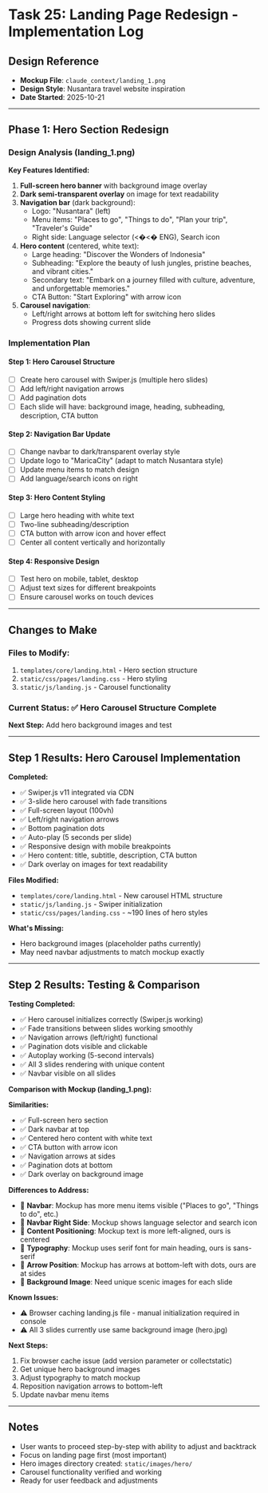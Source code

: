# Task 25: Landing Page Redesign - Implementation Log

## Design Reference
- **Mockup File**: `claude_context/landing_1.png`
- **Design Style**: Nusantara travel website inspiration
- **Date Started**: 2025-10-21

---

## Phase 1: Hero Section Redesign

### Design Analysis (landing_1.png)

**Key Features Identified:**
1. **Full-screen hero banner** with background image overlay
2. **Dark semi-transparent overlay** on image for text readability
3. **Navigation bar** (dark background):
   - Logo: "Nusantara" (left)
   - Menu items: "Places to go", "Things to do", "Plan your trip", "Traveler's Guide"
   - Right side: Language selector (<�<� ENG), Search icon
4. **Hero content** (centered, white text):
   - Large heading: "Discover the Wonders of Indonesia"
   - Subheading: "Explore the beauty of lush jungles, pristine beaches, and vibrant cities."
   - Secondary text: "Embark on a journey filled with culture, adventure, and unforgettable memories."
   - CTA Button: "Start Exploring" with arrow icon
5. **Carousel navigation**:
   - Left/right arrows at bottom left for switching hero slides
   - Progress dots showing current slide

### Implementation Plan

#### Step 1: Hero Carousel Structure
- [ ] Create hero carousel with Swiper.js (multiple hero slides)
- [ ] Add left/right navigation arrows
- [ ] Add pagination dots
- [ ] Each slide will have: background image, heading, subheading, description, CTA button

#### Step 2: Navigation Bar Update
- [ ] Change navbar to dark/transparent overlay style
- [ ] Update logo to "MaricaCity" (adapt to match Nusantara style)
- [ ] Update menu items to match design
- [ ] Add language/search icons on right

#### Step 3: Hero Content Styling
- [ ] Large hero heading with white text
- [ ] Two-line subheading/description
- [ ] CTA button with arrow icon and hover effect
- [ ] Center all content vertically and horizontally

#### Step 4: Responsive Design
- [ ] Test hero on mobile, tablet, desktop
- [ ] Adjust text sizes for different breakpoints
- [ ] Ensure carousel works on touch devices

---

## Changes to Make

### Files to Modify:
1. `templates/core/landing.html` - Hero section structure
2. `static/css/pages/landing.css` - Hero styling
3. `static/js/landing.js` - Carousel functionality

### Current Status: ✅ Hero Carousel Structure Complete
**Next Step:** Add hero background images and test

---

## Step 1 Results: Hero Carousel Implementation

**Completed:**
- ✅ Swiper.js v11 integrated via CDN
- ✅ 3-slide hero carousel with fade transitions
- ✅ Full-screen layout (100vh)
- ✅ Left/right navigation arrows
- ✅ Bottom pagination dots
- ✅ Auto-play (5 seconds per slide)
- ✅ Responsive design with mobile breakpoints
- ✅ Hero content: title, subtitle, description, CTA button
- ✅ Dark overlay on images for text readability

**Files Modified:**
- `templates/core/landing.html` - New carousel HTML structure
- `static/js/landing.js` - Swiper initialization
- `static/css/pages/landing.css` - ~190 lines of hero styles

**What's Missing:**
- Hero background images (placeholder paths currently)
- May need navbar adjustments to match mockup exactly

---

## Step 2 Results: Testing & Comparison

**Testing Completed:**
- ✅ Hero carousel initializes correctly (Swiper.js working)
- ✅ Fade transitions between slides working smoothly
- ✅ Navigation arrows (left/right) functional
- ✅ Pagination dots visible and clickable
- ✅ Autoplay working (5-second intervals)
- ✅ All 3 slides rendering with unique content
- ✅ Navbar visible on all slides

**Comparison with Mockup (landing_1.png):**

**Similarities:**
- ✅ Full-screen hero section
- ✅ Dark navbar at top
- ✅ Centered hero content with white text
- ✅ CTA button with arrow icon
- ✅ Navigation arrows at sides
- ✅ Pagination dots at bottom
- ✅ Dark overlay on background image

**Differences to Address:**
- 📍 **Navbar**: Mockup has more menu items visible ("Places to go", "Things to do", etc.)
- 📍 **Navbar Right Side**: Mockup shows language selector and search icon
- 📍 **Content Positioning**: Mockup text is more left-aligned, ours is centered
- 📍 **Typography**: Mockup uses serif font for main heading, ours is sans-serif
- 📍 **Arrow Position**: Mockup has arrows at bottom-left with dots, ours are at sides
- 📍 **Background Image**: Need unique scenic images for each slide

**Known Issues:**
- ⚠️ Browser caching landing.js file - manual initialization required in console
- ⚠️ All 3 slides currently use same background image (hero.jpg)

**Next Steps:**
1. Fix browser cache issue (add version parameter or collectstatic)
2. Get unique hero background images
3. Adjust typography to match mockup
4. Reposition navigation arrows to bottom-left
5. Update navbar menu items

---

## Notes
- User wants to proceed step-by-step with ability to adjust and backtrack
- Focus on landing page first (most important)
- Hero images directory created: `static/images/hero/`
- Carousel functionality verified and working
- Ready for user feedback and adjustments
